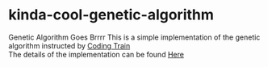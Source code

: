 # kinda-cool-genetic-algorithm
Genetic Algorithm Goes Brrrr
This is a simple implementation of the genetic algorithm instructed by [Coding Train](https://www.youtube.com/user/shiffman) <br>
The details of the implementation can be found [Here](https://www.youtube.com/watch?v=9zfeTw-uFCw&list=PLRqwX-V7Uu6bJM3VgzjNV5YxVxUwzALHV) 
